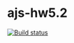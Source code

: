 # ajs-hw5.2

[![Build status](https://ci.appveyor.com/api/projects/status/mri1pn4ebjyqis5q?svg=true)](https://ci.appveyor.com/project/Kirinochka/ajs-hw6-2)
